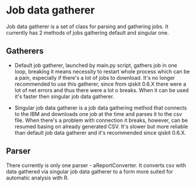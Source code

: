 # Job data gatherer

Job data gatherer is a set of class for parsing and gathering jobs. It currently has 2 methods of jobs gathering default
and singular one. 

## Gatherers

* Default job gatherer, launched by main.py script, gathers job in one loop, breaking it means necessity to restart 
whole process which can be a pain, especially if there's a lot of jobs to download. It's no longer recommended to use
this gatherer, since from qiskit 0.6.X there were a lot of net errors and thus there were a lot o breaks. When it can be
used it's faster then singular job data gatherer.

* Singular job data gatherer is a job data gathering method that connects to the IBM and downloads one job at the time 
and parses it to the csv file. When there's a problem with connection it breaks, however, can be resumed basing on
already generated CSV. It's slower but more reliable than default job data gatherer and it's recommended since qiskit 
0.6.X.

## Parser

There currently is only one parser - aReportConverter. It converts csv with data gathered via singular job data gatherer
to a form more suited for automatic analysis with R.
